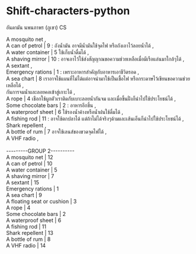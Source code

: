 # Shift-characters-python
อันดามัน นพนภาพร (ภูเขา) CS<br/>

A mosquito net ,<br/>
A can of petrol | 9 : ถังน้ำมัน อาจมีน้ำมันใช้จุดไฟ หรือถังเอาไว้ลอยน้ำได้ ,<br/>
A water container | 5 ใช้เก็บน้ำดื่มได้ ,<br/>
A shaving mirror | 10 : อาจเอาไว้ใช้ส่งสัญญาณขอความช่วยเหลือเมื่อมีเรือแล่นมาใกล้ๆได้ ,<br/>
A sextant ,<br/>
Emergency rations | 1 : เพราะอาหารสำคัญกับอาหารเอาชีวิตรอด ,<br/>
A sea chart | 8 เราอาจใช้แผนที่ไม่ได้แต่อาจนำมาใช้เป็นเชื้อไฟ หรือกระดาษไว้เขียนขอความช่วยเหลือได้ ,<br/>
กันการจมน้ำและลอยคอเข้าสู่เกาะได้ ,<br/>
A rope | 4 เชือกใช้ผูกตัวเราติดกับเบาะลอยน้ำกันจม และเมื่อขึ้นฝั่งก็นำไปใช้ประโยชน์ได้ ,<br/>
Some chocolate bars | 2 : อาหารอีกชิ้น ,<br/>
A waterproof sheet | 6 ใช้รองน้ำค้างหรือน้ำฝนใช้ดื่มได้ ,<br/>
A fishing rod | 11 : อาจใช้ตกปลาได้ แต่ถ้าไม่ได้จริงๆด้ามและเส้นเอ็นก็นำไปใช้ประโยชน์ได้ ,<br/>
Shark repellent ,<br/>
A bottle of rum | 7 อาจใช้เลนส์ของขวดจุดไฟได้ ,<br/>
A VHF radio ,<br/>
<br/>
---------GROUP 2----------<br/>
A mosquito net | 12<br/>
A can of petrol | 10<br/>
A water container | 5<br/>
A shaving mirror | 7<br/>
A sextant | 15<br/>
Emergency rations | 1<br/>
A sea chart | 9<br/>
A floating seat or cushion | 3<br/>
A rope | 4<br/>
Some chocolate bars | 2<br/>
A waterproof sheet | 6<br/>
A fishing rod | 11<br/>
Shark repellent | 13<br/>
A bottle of rum | 8<br/>
A VHF radio | 14<br/>
